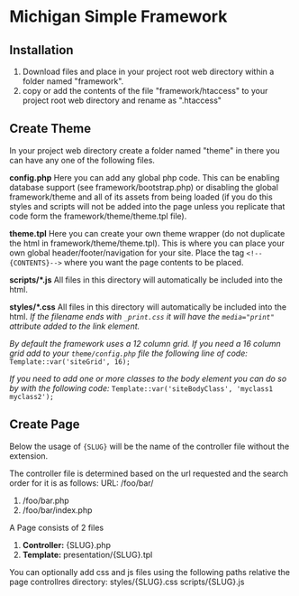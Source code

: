 Michigan Simple Framework
=========================

## Installation
1. Download files and place in your project root web directory within a folder named "framework".
2. copy or add the contents of the file "framework/htaccess" to your project root web directory and rename as ".htaccess"

## Create Theme
In your project web directory create a folder named "theme" in there you can have any one of the following files.

**config.php**
Here you can add any global php code.  This can be enabling database support (see framework/bootstrap.php) or disabling the global framework/theme and all of its assets from being loaded (if you do this styles and scripts will not be added into the page unless you replicate that code form the framework/theme/theme.tpl file).

**theme.tpl**
Here you can create your own theme wrapper (do not duplicate the html in framework/theme/theme.tpl).  This is where you can place your own global header/footer/navigation for your site.  Place the tag `<!--{CONTENTS}-->` where you want the page contents to be placed.

**scripts/*.js**
All files in this directory will automatically be included into the html.

**styles/*.css**
All files in this directory will automatically be included into the html. 
*If the filename ends with `_print.css` it will have the `media="print"` attribute added to the link element.*

*By default the framework uses a 12 column grid.  If you need a 16 column grid add to your `theme/config.php` file the following line of code:*
`Template::var('siteGrid', 16);`

*If you need to add one or more classes to the body element you can do so by with the following code:*
`Template::var('siteBodyClass', 'myclass1 myclass2');`

## Create Page
Below the usage of `{SLUG}` will be the name of the controller file without the extension.

The controller file is determined based on the url requested and the search order for it is as follows:
URL: /foo/bar/
1. /foo/bar.php
2. /foo/bar/index.php

A Page consists of 2 files
1. **Controller:** {SLUG}.php
2. **Template:** presentation/{SLUG}.tpl

You can optionally add css and js files using the following paths relative the page controllres directory:
styles/{SLUG}.css
scripts/{SLUG}.js
